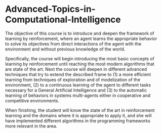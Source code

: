 # Advanced-Topics-in-Computational-Intelligence

The objective of this course is to introduce and deepen the framework of learning by reinforcement, where an agent learns the appropriate behavior to solve its objectives from direct interactions of the agent with the environment and without previous knowledge of the world.

Specifically, the course will begin introducing the most basic concepts of learning by reinforcement until reaching the most modern algorithms that are state of the art. Next the course will deepen in different advanced techniques that try to extend the described frame to (1) a more efficient learning from techniques of exploration and of modelization of the environment, (2) to a continuous learning of the agent to different tasks necessary for a General Artificial Intelligence and (3) to the automatic learning of behaviors in systems multi-agents either in cooperative and competitive environments.

When finishing, the student will know the state of the art in reinforcement learning and the domains where it is appropriate to apply it, and she will have implemented different algorithms in the programming frameworks more relevant in the area.
